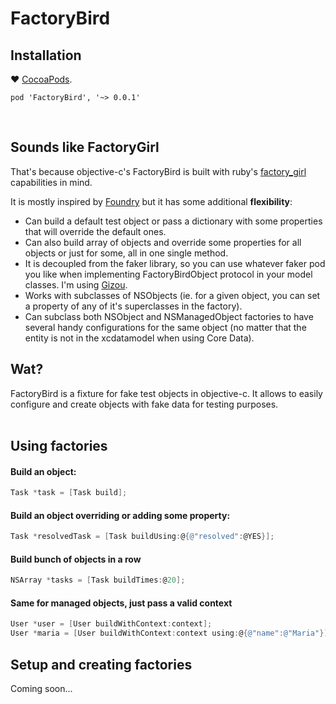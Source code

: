 # FactoryBird

Installation
---------

♥ [CocoaPods](http://cocoapods.org/).

``` pod 'FactoryBird', '~> 0.0.1' ```

<br/>



Sounds like FactoryGirl
---------

That's because objective-c's FactoryBird is built with ruby's [factory_girl](https://github.com/thoughtbot/factory_girl) capabilities in mind. 

It is mostly inspired by [Foundry](https://github.com/smyrgl/Foundry) but it has some additional __flexibility__: 

*    Can build a default test object or pass a dictionary with some properties that will override the default ones. 
*    Can also build array of objects and override some properties for all objects or just for some, all in one single method. 
*    It is decoupled from the faker library, so you can use whatever faker pod you like when implementing FactoryBirdObject protocol in your model classes. I'm using [Gizou](https://github.com/smyrgl/Gizou). 
*    Works with subclasses of NSObjects (ie. for a given object, you can set a property of any of it's superclasses in the factory).
*    Can subclass both NSObject and NSManagedObject factories to have several handy configurations for the same object (no matter that the entity is not in the xcdatamodel when using Core Data).    

## Wat?
FactoryBird is a fixture for fake test objects in objective-c. It allows to easily configure and create objects with fake data for testing purposes.    
<br/>


Using factories
---------

#### Build an object:

``` objective-c
Task *task = [Task build];
```

#### Build an object overriding or adding some property:

``` objective-c
Task *resolvedTask = [Task buildUsing:@{@"resolved":@YES}];
```
	
#### Build bunch of objects in a row

``` objective-c
NSArray *tasks = [Task buildTimes:@20];
```

#### Same for managed objects, just pass a valid context

``` objective-c
User *user = [User buildWithContext:context];
User *maria = [User buildWithContext:context using:@{@"name":@"Maria"}];
```

Setup and creating factories
---------
Coming soon... 
